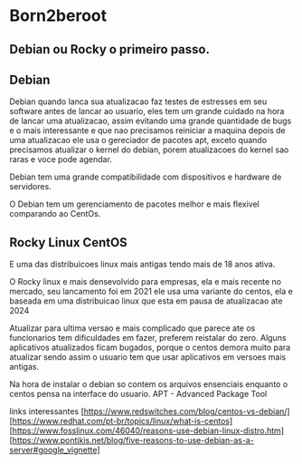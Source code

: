 # Born2beroot

## Debian ou Rocky o primeiro passo.

## Debian
Debian quando lanca sua atualizacao faz testes de estresses em seu software antes de lancar ao usuario, eles tem um grande
cuidado na hora de lancar uma atualizacao, assim evitando uma grande quantidade de bugs e o mais interessante
e que nao precisamos reiniciar a maquina depois de uma atualizacao ele usa o gereciador de pacotes apt, exceto quando precisamos
atualizar o kernel do debian, porem atualizacoes do kernel sao raras e voce pode agendar.

Debian tem uma grande compatibilidade com dispositivos e hardware de servidores.

O Debian tem um gerenciamento de pacotes melhor e mais flexivel comparando ao CentOs.

## Rocky Linux CentOS
E uma das distribuicoes linux mais antigas tendo mais de 18 anos ativa.

O Rocky linux e mais densevolvido para empresas, ela e mais recente no mercado, seu lancamento foi em 2021
ele usa uma variante do centos, ela e baseada em uma distribuicao linux que esta em pausa de atualizacao ate 2024

Atualizar para ultima versao e mais complicado que parece ate os funcionarios tem dificuldades em fazer, preferem reistalar do zero.
Alguns aplicativos atualizados ficam bugados, porque o centos demora muito para atualizar sendo assim o usuario tem que usar aplicativos em versoes mais antigas.

Na hora de instalar o debian so contem os arquivos ensenciais enquanto o centos pensa na interface do usuario.
APT -  Advanced Package Tool



links interessantes [https://www.redswitches.com/blog/centos-vs-debian/] [https://www.redhat.com/pt-br/topics/linux/what-is-centos] [https://www.fosslinux.com/46040/reasons-use-debian-linux-distro.htm] [https://www.pontikis.net/blog/five-reasons-to-use-debian-as-a-server#google_vignette]
